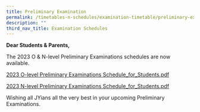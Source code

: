 ```yaml
---
title: Preliminary Examination
permalink: /timetables-n-schedules/examination-timetable/preliminary-examination/
description: ""
third_nav_title: Examination Schedules
---
```

<p><strong>Dear Students &amp; Parents,</strong></p>
<p>The 2023 O &amp; N-level Preliminary Examinations schedules are now available.

	
</p><p>
	
<a href="https://drive.google.com/file/d/19HMZIXcopkCZYe3hydkJlFchDi0MhyOi/view?usp=drive_link">2023 O-level Preliminary Examinations Schedule_for_Students.pdf</a>
</p>
	
<p></p><p>
<a href="https://drive.google.com/file/d/1JCQ83Z_kfIuvbf-1CwXw806yJ7WmS8Qe/view?usp=drive_link">2023 N-level Preliminary Examinations Schedule_for_Students.pdf</a>
</p>






<p></p><p>Wishing all JYians all the very best in your upcoming Preliminary Examinations.</p>